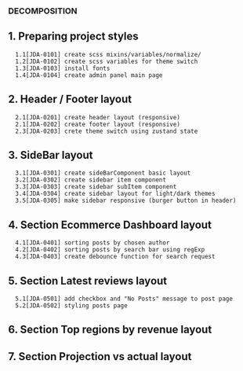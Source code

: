 ### DECOMPOSITION

## 1. Preparing project styles

      1.1[JDA-0101] create scss mixins/variables/normalize/
      1.2[JDA-0102] create scss variables for theme switch
      1.3[JDA-0103] install fonts
      1.4[JDA-0104] create admin panel main page

## 2. Header / Footer layout

      2.1[JDA-0201] create header layout (responsive)
      2.1[JDA-0202] create footer layout (responsive)
      2.3[JDA-0203] crete theme switch using zustand state

## 3. SideBar layout

      3.1[JDA-0301] create sideBarComponent basic layout
      3.2[JDA-0302] create sidebar item component
      3.3[JDA-0303] create sidebar subItem component
      3.4[JDA-0304] create sidebar layout for light/dark themes
      3.5[JDA-0305] make sidebar responsive (burger button in header)

## 4. Section Ecommerce Dashboard layout

      4.1[JDA-0401] sorting posts by chosen author
      4.2[JDA-0402] sorting posts by search bar using regExp
      4.3[JDA-0403] create debounce function for search request

## 5. Section Latest reviews layout

      5.1[JDA-0501] add checkbox and "No Posts" message to post page
      5.2[JDA-0502] styling posts page

## 6. Section Top regions by revenue layout

## 7. Section Projection vs actual layout
